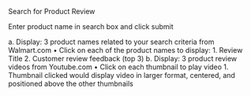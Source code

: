 Search for Product Review

Enter product name in search box and click submit

  a.	Display: 3 product names related to your search criteria from Walmart.com
    •	Click on each of the product names to display:
      1. Review Title
      2. Customer review feedback (top 3)
  b.	Display: 3 product review videos from Youtube.com
    •	Click on each thumbnail to play video
      1.	Thumbnail clicked would display video in larger format, centered, and positioned above the other thumbnails
